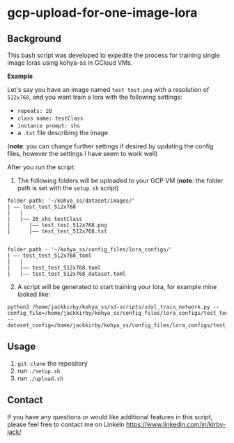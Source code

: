 # gcp-upload-for-one-image-lora

## Background
This bash script was developed to expedite the process for training single image loras using kohya-ss in GCloud VMs.

**Example**

Let's say you have an image named `test test.png` with a resolution of `512x768`, and you want train a lora with the following settings:
* `repeats: 20`
* `class name: testClass`
* `instance prompt: shs`
* a `.txt` file describing the image

(**note**: you can change further settings if desired by updating the config files, however the settings I have seem to work well)

After you run the script:

1. The following folders will be uploaded to your GCP VM (**note**: the folder path is set with the `setup.sh` script)

```
folder path: '~/kohya_ss/dataset/images/'
| –– test_test_512x768
|   |
|   |–– 20_shs testClass
|      |–– test_test_512x768.png
|      |–– test_test_512x768.txt


folder path - '~/kohya_ss/config_files/lora_configs/'
| –– test_test_512x768_toml
|   |
|   |–– test_test_512x768.toml
|   |–– test_test_512x768_dataset.toml
```

2. A script will be generated to start training your lora, for example mine looked like:
```
python3 /home/jackkirby/kohya_ss/sd-scripts/sdxl_train_network.py --config_file=/home/jackkirby/kohya_ss/config_files/lora_configs/test_test_2152x674_toml/test_test_2152x674.toml --dataset_config=/home/jackkirby/kohya_ss/config_files/lora_configs/test_test_2152x674_toml/test_test_2152x674_dataset.toml
```


## Usage
1. `git clone` the repository
2. run `./setup.sh`
3. run `./upload.sh`

## Contact
If you have any questions or would like additional features in this script, please feel free to contact me on LinkeIn https://www.linkedin.com/in/kirby-jack/